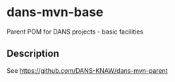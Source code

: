 dans-mvn-base
=============

Parent POM for DANS projects - basic facilities

Description
-----------
See https://github.com/DANS-KNAW/dans-mvn-parent
